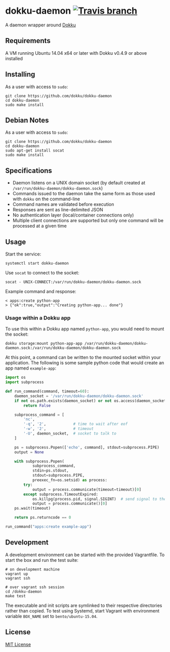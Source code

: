 # dokku-daemon [![Travis branch](https://img.shields.io/travis/dokku/dokku-daemon/master.svg?style=flat-square)](https://travis-ci.org/dokku/dokku-daemon)

A daemon wrapper around [Dokku](https://github.com/dokku/dokku)

## Requirements

A VM running Ubuntu 14.04 x64 or later with Dokku v0.4.9 or above installed

## Installing

As a user with access to `sudo`:

    git clone https://github.com/dokku/dokku-daemon
    cd dokku-daemon
    sudo make install

## Debian Notes

As a user with access to `sudo`:

    git clone https://github.com/dokku/dokku-daemon
    cd dokku-daemon
    sudo apt-get install socat
    sudo make install

## Specifications

* Daemon listens on a UNIX domain socket (by default created at `/var/run/dokku-daemon/dokku-daemon.sock`)
* Commands issued to the daemon take the same form as those used with `dokku` on the command-line
* Command names are validated before execution
* Responses are sent as line-delimited JSON
* No authentication layer (local/container connections only)
* Multiple client connections are supported but only one command will be processed at a given time

## Usage

Start the service:

    systemctl start dokku-daemon

Use `socat` to connect to the socket:

    socat - UNIX-CONNECT:/var/run/dokku-daemon/dokku-daemon.sock

Example command and response:

    < apps:create python-app
    > {"ok":true,"output":"Creating python-app... done"}

### Usage within a Dokku app

To use this within a Dokku app named `python-app`, you would need to mount the socket:

```shell
dokku storage:mount python-app-app /var/run/dokku-daemon/dokku-daemon.sock:/var/run/dokku-daemon/dokku-daemon.sock
```

At this point, a command can be written to the mounted socket within your application. The following is some sample python code that would create an app named `example-app`:

```python
import os
import subprocess

def run_command(command, timeout=60):
    daemon_socket = '/var/run/dokku-daemon/dokku-daemon.sock'
    if not os.path.exists(daemon_socket) or not os.access(daemon_socket, os.W_OK):
        return False

    subprocess_command = [
        'nc',
        '-q', '2',            # time to wait after eof
        '-w', '2',            # timeout
        '-U', daemon_socket,  # socket to talk to
    ]

    ps = subprocess.Popen(['echo', command], stdout=subprocess.PIPE)
    output = None

    with subprocess.Popen(
            subprocess_command,
            stdin=ps.stdout,
            stdout=subprocess.PIPE,
            preexec_fn=os.setsid) as process:
        try:
            output = process.communicate(timeout=timeout)[0]
        except subprocess.TimeoutExpired:
            os.killpg(process.pid, signal.SIGINT)  # send signal to the process group
            output = process.communicate()[0]
    ps.wait(timeout)

    return ps.returncode == 0

run_command("apps:create example-app")
```

## Development

A development environment can be started with the provided Vagrantfile. To start the box and run the test suite:

    # on development machine
    vagrant up
    vagrant ssh

    # over vagrant ssh session
    cd /dokku-daemon
    make test

The executable and init scripts are symlinked to their respective directories rather than copied. To test using Systemd, start Vagrant with environment variable `BOX_NAME` set to `bento/ubuntu-15.04`.

## License

[MIT License](LICENSE.txt)
